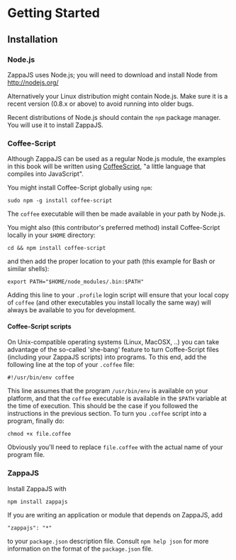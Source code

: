 Getting Started
===============

Installation
------------

### Node.js

ZappaJS uses Node.js; you will need to download and install Node from http://nodejs.org/

Alternatively your Linux distribution might contain Node.js. Make sure it is a recent version (0.8.x or above) to avoid running into older bugs.

Recent distributions of Node.js should contain the `npm` package manager. You will use it to install ZappaJS.

### Coffee-Script

Although ZappaJS can be used as a regular Node.js module, the examples in this book will be written using [CoffeeScript](http://jashkenas.github.com/coffee-script/), "a little language that compiles into JavaScript".

You might install Coffee-Script globally using `npm`:

    sudo npm -g install coffee-script

The `coffee` executable will then be made available in your path by Node.js.

You might also (this contributor's preferred method) install Coffee-Script locally in your `$HOME` directory:

    cd && npm install coffee-script

and then add the proper location to your path (this example for Bash or similar shells):

    export PATH="$HOME/node_modules/.bin:$PATH"

Adding this line to your `.profile` login script will ensure that your local copy of `coffee` (and other executables you install locally the same way) will always be available to you for development.

#### Coffee-Script scripts

On Unix-compatible operating systems (Linux, MacOSX, ..) you can take advantage of the so-called 'she-bang' feature to turn Coffee-Script files (including your ZappaJS scripts) into programs.
To this end, add the following line at the top of your `.coffee` file:

    #!/usr/bin/env coffee
    
This line assumes that the program `/usr/bin/env` is available on your platform, and that the `coffee` executable is available in the `$PATH` variable at the time of execution. This should be the case if you followed the instructions in the previous section.
To turn you `.coffee` script into a program, finally do:

    chmod +x file.coffee
    
Obviously you'll need to replace `file.coffee` with the actual name of your program file.

### ZappaJS

Install ZappaJS with

    npm install zappajs

If you are writing an application or module that depends on ZappaJS, add

    "zappajs": "*"

to your `package.json` description file. Consult `npm help json` for more information on the format of the `package.json` file.
